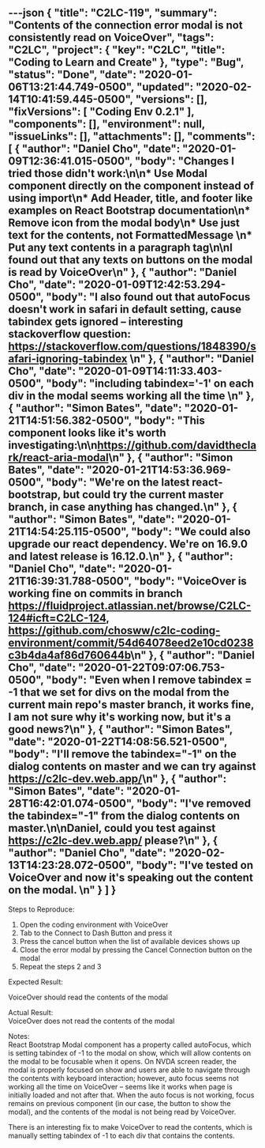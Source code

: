 ---json
{
  "title": "C2LC-119",
  "summary": "Contents of the connection error modal is not consistently read on VoiceOver",
  "tags": "C2LC",
  "project": {
    "key": "C2LC",
    "title": "Coding to Learn and Create"
  },
  "type": "Bug",
  "status": "Done",
  "date": "2020-01-06T13:21:44.749-0500",
  "updated": "2020-02-14T10:41:59.445-0500",
  "versions": [],
  "fixVersions": [
    "Coding Env 0.2.1"
  ],
  "components": [],
  "environment": null,
  "issueLinks": [],
  "attachments": [],
  "comments": [
    {
      "author": "Daniel Cho",
      "date": "2020-01-09T12:36:41.015-0500",
      "body": "Changes I tried those didn't work:\n\n* Use Modal component directly on the component instead of using import\n* Add Header, title, and footer like examples on React Bootstrap documentation\n* Remove icon from the modal body\n* Use just text for the contents, not FormattedMessage&#x20;\n* Put any text contents in a paragraph tag\n\nI found out that any texts on buttons on the modal is read by VoiceOver\n"
    },
    {
      "author": "Daniel Cho",
      "date": "2020-01-09T12:42:53.294-0500",
      "body": "I also found out that autoFocus doesn't work in safari in default setting, cause tabindex gets ignored – interesting stackoverflow question: <https://stackoverflow.com/questions/1848390/safari-ignoring-tabindex>&#x20;\n"
    },
    {
      "author": "Daniel Cho",
      "date": "2020-01-09T14:11:33.403-0500",
      "body": "including tabindex='-1' on each div in the modal seems working all the time&#x20;\n"
    },
    {
      "author": "Simon Bates",
      "date": "2020-01-21T14:51:56.382-0500",
      "body": "This component looks like it's worth investigating:\n\n<https://github.com/davidtheclark/react-aria-modal>\n"
    },
    {
      "author": "Simon Bates",
      "date": "2020-01-21T14:53:36.969-0500",
      "body": "We're on the latest react-bootstrap, but could try the current master branch, in case anything has changed.\n"
    },
    {
      "author": "Simon Bates",
      "date": "2020-01-21T14:54:25.115-0500",
      "body": "We could also upgrade our react dependency. We're on 16.9.0 and latest release is 16.12.0.\n"
    },
    {
      "author": "Daniel Cho",
      "date": "2020-01-21T16:39:31.788-0500",
      "body": "VoiceOver is working fine on commits in branch <https://fluidproject.atlassian.net/browse/C2LC-124#icft=C2LC-124>, <https://github.com/chosww/c2lc-coding-environment/commit/54d64078eed2e10cd0238c3b4da4af86d760644b>\n"
    },
    {
      "author": "Daniel Cho",
      "date": "2020-01-22T09:07:06.753-0500",
      "body": "Even when I remove tabindex = -1 that we set for divs on the modal from the current main repo's master branch, it works fine, I am not sure why it's working now, but it's a good news?\n"
    },
    {
      "author": "Simon Bates",
      "date": "2020-01-22T14:08:56.521-0500",
      "body": "I'll remove the tabindex=\"-1\" on the dialog contents on master and we can try against <https://c2lc-dev.web.app/>\n"
    },
    {
      "author": "Simon Bates",
      "date": "2020-01-28T16:42:01.074-0500",
      "body": "I've removed the tabindex=\"-1\" from the dialog contents on master.\n\nDaniel, could you test against <https://c2lc-dev.web.app/> please?\n"
    },
    {
      "author": "Daniel Cho",
      "date": "2020-02-13T14:23:28.072-0500",
      "body": "I've tested on VoiceOver and now it's speaking out the content on the modal.&#x20;\n"
    }
  ]
}
---
Steps to Reproduce:&#x20;

1. Open the coding environment with VoiceOver
2. Tab to the Connect to Dash Button and press it&#x20;
3. Press the cancel button when the list of available devices shows up
4. Close the error modal by pressing the Cancel Connection button on the modal
5. Repeat the steps 2 and 3

Expected Result:

VoiceOver should read the contents of the modal

Actual Result:\
VoiceOver does not read the contents of the modal

Notes:\
React Bootstrap Modal component has a property called autoFocus, which is setting tabindex of -1 to the modal on show, which will allow contents on the modal to be focusable when it opens. On NVDA screen reader, the modal is properly focused on show and users are able to navigate through the contents with keyboard interaction; however, auto focus seems not working all the time on VoiceOver – seems like it works when page is initially loaded and not after that. When the auto focus is not working, focus remains on previous component (in our case, the button to show the modal), and the contents of the modal is not being read by VoiceOver.&#x20;

There is an interesting fix to make VoiceOver to read the contents, which is manually setting tabindex of -1 to each div that contains the contents.

        
